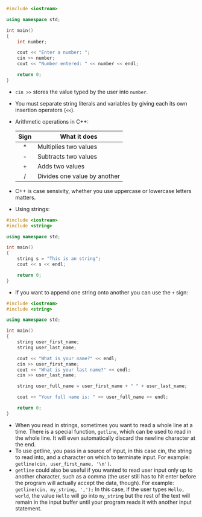 ```cpp
#include <iostream>

using namespace std;

int main()
{
    int number;

    cout << "Enter a number: ";
    cin >> number;
    cout << "Number entered: " << number << endl;

    return 0;
}
```

- `cin >>` stores the value typed by the user into `number`.
- You must separate string literals and variables by giving each its own insertion operators (`<<`).
- Arithmetic operations in C++:

    | Sign | What it does                 |
    |:----:|------------------------------|
    |  *   | Multiplies two values        |
    |  -   | Subtracts two values         |
    |  +   | Adds two values              |
    |  /   | Divides one value by another |

- C++ is case sensivity, whether you use uppercase or lowercase letters matters.
- Using strings:
```cpp
#include <iostream>
#include <string>

using namespace std;

int main()
{
    string s = "This is an string";
    cout << s << endl;

    return 0;
}
```
- If you want to append one string onto another you can use the `+` sign:
```cpp
#include <iostream>
#include <string>

using namespace std;

int main()
{
    string user_first_name;
    string user_last_name;

    cout << "What is your name?" << endl;
    cin >> user_first_name;
    cout << "What is your last name?" << endl;
    cin >> user_last_name;

    string user_full_name = user_first_name + " " + user_last_name;

    cout << "Your full name is: " << user_full_name << endl;

    return 0;
}
```
- When you read in strings, sometimes you want to read a whole line at a time. There is a special function, `getline`, which can be used to read in the whole line. It will even automatically discard the newline character at the end.
- To use getline, you pass in a source of input, in this case cin, the string to read into, and a character on which to terminate input. For example: `getline(cin, user_first_name, '\n')`.
- `getline` could also be useful if you wanted to read user input only up to another character, such as a comma (the user still has to hit enter before the program will actually accept the data, though). For example: `getline(cin, my_string, ',');`
In this case, if the user types `Hello, world`, the value `Hello` will go into `my_string` but the rest of the text will remain in the input buffer until your program reads it with another input statement.